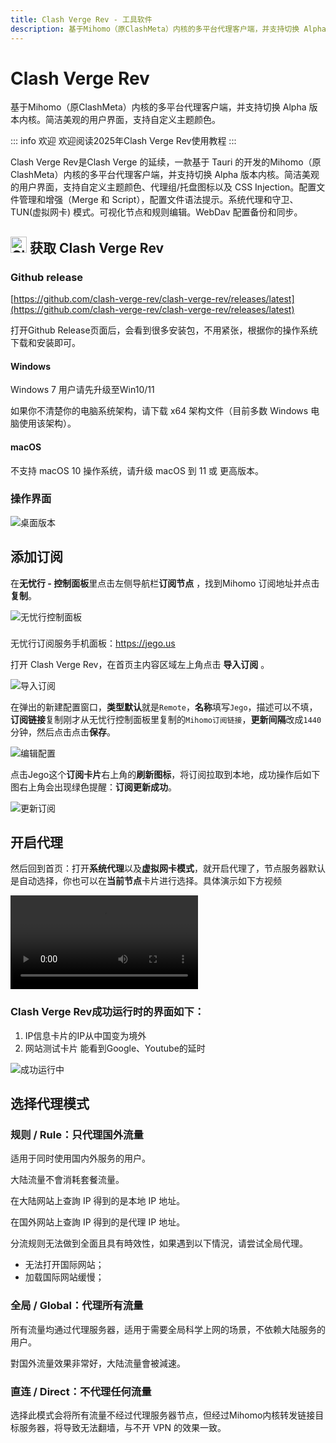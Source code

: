 ```yaml
---
title: Clash Verge Rev - 工具软件
description: 基于Mihomo（原ClashMeta）内核的多平台代理客户端，并支持切换 Alpha 版本内核。简洁美观的用户界面，支持自定义主题颜色。
---
```


# Clash Verge Rev

基于Mihomo（原ClashMeta）内核的多平台代理客户端，并支持切换 Alpha 版本内核。简洁美观的用户界面，支持自定义主题颜色。

::: info 欢迎
欢迎阅读2025年Clash Verge Rev使用教程
:::

Clash Verge Rev是Clash Verge 的延续，一款基于 Tauri 的开发的Mihomo（原ClashMeta）内核的多平台代理客户端，并支持切换 Alpha 版本内核。简洁美观的用户界面，支持自定义主题颜色、代理组/托盘图标以及 CSS Injection。配置文件管理和增强（Merge 和 Script），配置文件语法提示。系统代理和守卫、TUN(虚拟网卡) 模式。可视化节点和规则编辑。WebDav 配置备份和同步。

## <img src="/images/clashvergelogo.png" width="26" height="26" alt="Clash Verge Rev"> 获取 Clash Verge Rev

### Github release
[https://github.com/clash-verge-rev/clash-verge-rev/releases/latest](https://github.com/clash-verge-rev/clash-verge-rev/releases/latest)

打开Github Release页面后，会看到很多安装包，不用紧张，根据你的操作系统下载和安装即可。

#### Windows
Windows 7 用户请先升级至Win10/11

如果你不清楚你的电脑系统架构，请下载 x64 架构文件（目前多数 Windows 电脑使用该架构）。

#### macOS
不支持 macOS 10 操作系统，请升级 macOS 到 11 或 更高版本。

### 操作界面

<img src="/images/screenshot-20250807-123729.png" alt="桌面版本">

## 添加订阅

在**无忧行 - 控制面板**里点击左侧导航栏**订阅节点** ，找到Mihomo 订阅地址并点击**复制**。

<img src="/images/image_spaces_2FtaiByLw8cj0IZKJTlaiM_2Fuploads_2Fbf6ZGnMBZioZr9rD5P5J_2Fimage_2.png" alt="无忧行控制面板">

<div class="tip custom-block" style="padding-top: 8px">

无忧行订阅服务手机面板：<https://jego.us>

</div>

打开 Clash Verge Rev，在首页主内容区域左上角点击 **导入订阅** 。

<img src="/images/screenshot-20250807-121741.png" alt="导入订阅">

在弹出的新建配置窗口，**类型默认**就是`Remote`，**名称**填写`Jego`，描述可以不填，**订阅链接**复制刚才从无忧行控制面板里复制的`Mihomo订阅链接`，**更新间隔**改成`1440`分钟，然后点击点击**保存**。

<img src="/images/screenshot-20250807-121847.png" alt="编辑配置">

点击Jego这个**订阅卡片**右上角的**刷新图标**，将订阅拉取到本地，成功操作后如下图右上角会出现绿色提醒：**订阅更新成功**。

<img src="/images/screenshot-20250807-121933.png" alt="更新订阅">

## 开启代理

然后回到首页：打开**系统代理**以及**虚拟网卡模式**，就开启代理了，节点服务器默认是自动选择，你也可以在**当前节点**卡片进行选择。具体演示如下方视频

<video src="/videos/20250807-122133.mp4" controls></video>

### Clash Verge Rev成功运行时的界面如下：

1. IP信息卡片的IP从中国变为境外
2. 网站测试卡片 能看到Google、Youtube的延时

<img src="/images/screenshot-20250807-130145.png" alt="成功运行中">

## 选择代理模式

### **规则 / Rule：只代理国外流量**

适用于同时使用国内外服务的用户。

大陆流量不會消耗套餐流量。

在大陆网站上查詢 IP 得到的是本地 IP 地址。

在国外网站上查詢 IP 得到的是代理 IP 地址。

分流规则无法做到全面且具有時效性，如果遇到以下情況，请尝试全局代理。

* 无法打开国际网站；
* 加载国际网站缓慢；

### **全局 / Global：代理所有流量**

所有流量均通过代理服务器，适用于需要全局科学上网的场景，不依赖大陆服务的用户。

對国外流量效果非常好，大陆流量會被減速。

### **直连 / Direct：不代理任何流量**

选择此模式会将所有流量不经过代理服务器节点，但经过Mihomo内核转发链接目标服务器，将导致无法翻墙，与不开 VPN 的效果一致。